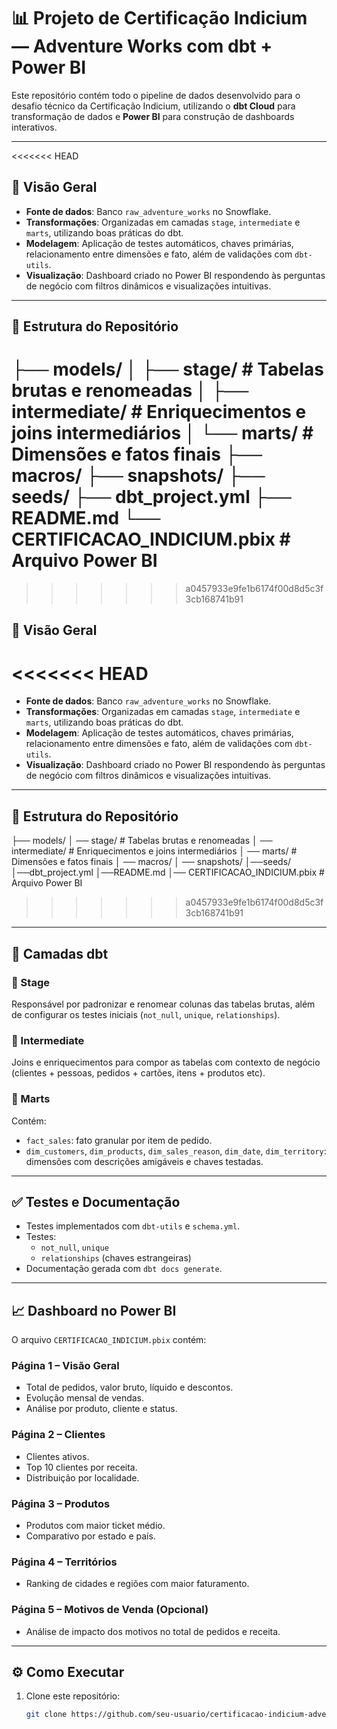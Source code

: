 # 📊 Projeto de Certificação Indicium — Adventure Works com dbt + Power BI

Este repositório contém todo o pipeline de dados desenvolvido para o desafio técnico da Certificação Indicium, utilizando o **dbt Cloud** para transformação de dados e **Power BI** para construção de dashboards interativos.

---
<<<<<<< HEAD

## 🚀 Visão Geral

- **Fonte de dados**: Banco `raw_adventure_works` no Snowflake.
- **Transformações**: Organizadas em camadas `stage`, `intermediate` e `marts`, utilizando boas práticas do dbt.
- **Modelagem**: Aplicação de testes automáticos, chaves primárias, relacionamento entre dimensões e fato, além de validações com `dbt-utils`.
- **Visualização**: Dashboard criado no Power BI respondendo às perguntas de negócio com filtros dinâmicos e visualizações intuitivas.

---

## 📁 Estrutura do Repositório

├── models/
│ ├── stage/ # Tabelas brutas e renomeadas
│ ├── intermediate/ # Enriquecimentos e joins intermediários
│ └── marts/ # Dimensões e fatos finais
├── macros/
├── snapshots/
├── seeds/
├── dbt_project.yml
├── README.md
└── CERTIFICACAO_INDICIUM.pbix # Arquivo Power BI
=======
>>>>>>> a0457933e9fe1b6174f00d8d5c3f3cb168741b91

## 🚀 Visão Geral

<<<<<<< HEAD
=======
- **Fonte de dados**: Banco `raw_adventure_works` no Snowflake.
- **Transformações**: Organizadas em camadas `stage`, `intermediate` e `marts`, utilizando boas práticas do dbt.
- **Modelagem**: Aplicação de testes automáticos, chaves primárias, relacionamento entre dimensões e fato, além de validações com `dbt-utils`.
- **Visualização**: Dashboard criado no Power BI respondendo às perguntas de negócio com filtros dinâmicos e visualizações intuitivas.

---

## 📁 Estrutura do Repositório

├── models/
│  ── stage/ # Tabelas brutas e renomeadas
│  ── intermediate/ # Enriquecimentos e joins intermediários
│  ── marts/ # Dimensões e fatos finais
│  ── macros/
│  ── snapshots/
│──seeds/
│──dbt_project.yml
│──README.md
│── CERTIFICACAO_INDICIUM.pbix # Arquivo Power BI

>>>>>>> a0457933e9fe1b6174f00d8d5c3f3cb168741b91
---

## 🧱 Camadas dbt

### 🔹 Stage
Responsável por padronizar e renomear colunas das tabelas brutas, além de configurar os testes iniciais (`not_null`, `unique`, `relationships`).

### 🔹 Intermediate
Joins e enriquecimentos para compor as tabelas com contexto de negócio (clientes + pessoas, pedidos + cartões, itens + produtos etc).

### 🔹 Marts
Contém:
- `fact_sales`: fato granular por item de pedido.
- `dim_customers`, `dim_products`, `dim_sales_reason`, `dim_date`, `dim_territory`: dimensões com descrições amigáveis e chaves testadas.

---

## ✅ Testes e Documentação

- Testes implementados com `dbt-utils` e `schema.yml`.
- Testes:
  - `not_null`, `unique`
  - `relationships` (chaves estrangeiras)
- Documentação gerada com `dbt docs generate`.

---

## 📈 Dashboard no Power BI

O arquivo `CERTIFICACAO_INDICIUM.pbix` contém:

### Página 1 – Visão Geral
- Total de pedidos, valor bruto, líquido e descontos.
- Evolução mensal de vendas.
- Análise por produto, cliente e status.

### Página 2 – Clientes
- Clientes ativos.
- Top 10 clientes por receita.
- Distribuição por localidade.

### Página 3 – Produtos
- Produtos com maior ticket médio.
- Comparativo por estado e país.

### Página 4 – Territórios
- Ranking de cidades e regiões com maior faturamento.

### Página 5 – Motivos de Venda (Opcional)
- Análise de impacto dos motivos no total de pedidos e receita.

---

## ⚙️ Como Executar

1. Clone este repositório:
   ```bash
   git clone https://github.com/seu-usuario/certificacao-indicium-adventure-works.git
